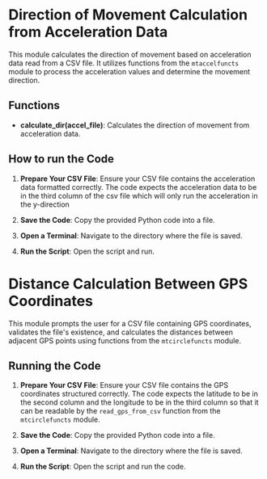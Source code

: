 # Direction of Movement Calculation from Acceleration Data

This module calculates the direction of movement based on acceleration data read from a CSV file. It utilizes functions from the `mtaccelfuncts` module to process the acceleration values and determine the movement direction.

## Functions

- **calculate_dir(accel_file)**: Calculates the direction of movement from acceleration data.

## How to run the Code

1. **Prepare Your CSV File**: Ensure your CSV file contains the acceleration data formatted correctly. The code expects the acceleration data to be in the third column of the csv file which will only run the acceleration in the y-direction

2. **Save the Code**: Copy the provided Python code into a file.

3. **Open a Terminal**: Navigate to the directory where the file is saved.

4. **Run the Script**: Open the script and run.

# Distance Calculation Between GPS Coordinates

This module prompts the user for a CSV file containing GPS coordinates, validates the file's existence, and calculates the distances between adjacent GPS points using functions from the `mtcirclefuncts` module.

## Running the Code

1. **Prepare Your CSV File**: Ensure your CSV file contains the GPS coordinates structured correctly. The code expects the latitude to be in the second column and the longitude to be in the third column so that it can be readable by the `read_gps_from_csv` function from the `mtcirclefuncts` module.

2. **Save the Code**: Copy the provided Python code into a file.

3. **Open a Terminal**: Navigate to the directory where the file is saved.

4. **Run the Script**: Open the script and run the code.